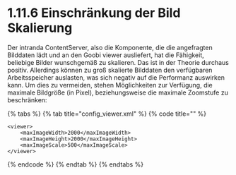 # 1.11.6 Einschränkung der Bild Skalierung

Der intranda ContentServer, also die Komponente, die die angefragten Bilddaten lädt und an den Goobi viewer ausliefert, hat die Fähigkeit, beliebige Bilder wunschgemäß zu skalieren. Das ist in der Theorie durchaus positiv. Allerdings können zu groß skalierte Bilddaten den verfügbaren Arbeitsspeicher auslasten, was sich negativ auf die Performanz auswirken kann. Um dies zu vermeiden, stehen Möglichkeiten zur Verfügung, die maximale Bildgröße \(in Pixel\), beziehungsweise die maximale Zoomstufe zu beschränken:

{% tabs %}
{% tab title="config\_viewer.xml" %}
{% code title="" %}
```markup
<viewer>
    <maxImageWidth>2000</maxImageWidth>
    <maxImageHeight>2000</maxImageHeight>
    <maxImageScale>500</maxImageScale>
</viewer>
```
{% endcode %}
{% endtab %}
{% endtabs %}

